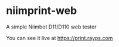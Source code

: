 # niimprint-web

A simple Niimbot D11/D110 web tester

You can see it live at https://print.rayps.com

